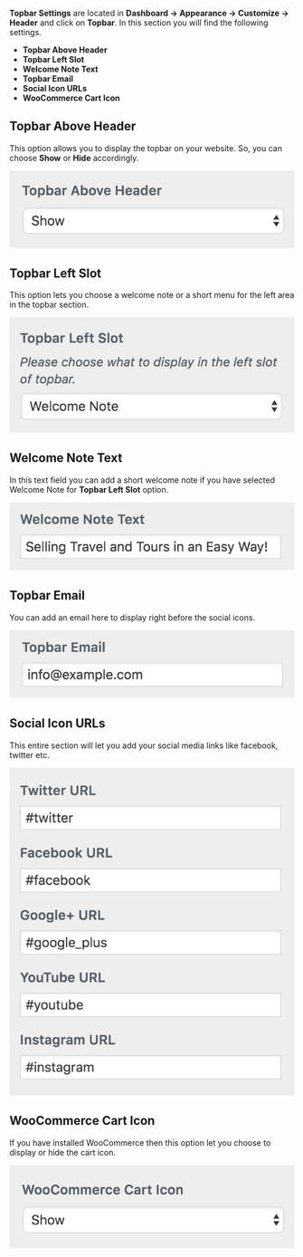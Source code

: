 **Topbar Settings** are located in **Dashboard &rarr; Appearance &rarr; Customize &rarr; Header** and click on **Topbar**. In this section you will find the following settings.

- **Topbar Above Header**
- **Topbar Left Slot**
- **Welcome Note Text**
- **Topbar Email**
- **Social Icon URLs**
- **WooCommerce Cart Icon**

## Topbar Above Header

This option allows you to display the topbar on your website. So, you can choose **Show** or **Hide** accordingly.

![Top Bar](../img/header/topbar-above-header.png)

## Topbar Left Slot

This option lets you choose a welcome note or a short menu for the left area in the topbar section.

![Top Bar](../img/header/topbar-left-slot.png)

## Welcome Note Text

In this text field you can add a short welcome note if you have selected Welcome Note for **Topbar Left Slot** option.

![Top Bar](../img/header/welcome-note-text.png)

## Topbar Email

You can add an email here to display right before the social icons.

![Top Bar](../img/header/topbar-email.png)

## Social Icon URLs

This entire section will let you add your social media links like facebook, twitter etc.

![Top Bar](../img/header/social-icons.png)

## WooCommerce Cart Icon

If you have installed WooCommerce then this option let you choose to display or hide the cart icon.

![Top Bar](../img/header/woocommerce-cart.png)